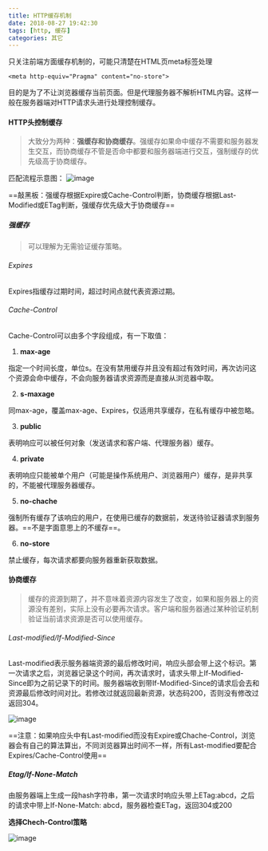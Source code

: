 ```yaml
---
title: HTTP缓存机制
date: 2018-08-27 19:42:30
tags: [http, 缓存]
categories: 其它
---
```


只关注前端方面缓存机制的，可能只清楚在HTML页meta标签处理

```
<meta http-equiv="Pragma" content="no-store">
```
目的是为了不让浏览器缓存当前页面。但是代理服务器不解析HTML内容。这样一般在服务器端对HTTP请求头进行处理控制缓存。

#### HTTP头控制缓存

> 大致分为两种：**强缓存和协商缓存**。强缓存如果命中缓存不需要和服务器发生交互，而协商缓存不管是否命中都要和服务器端进行交互，强制缓存的优先级高于协商缓存。

匹配流程示意图：
![image](http://note.youdao.com/yws/public/resource/b9cdada69234d36736d09235b516171c/xmlnote/BB0A4933DEEC4471AE7D263C9D146313/5678)

==敲黑板：强缓存根据Expire或Cache-Control判断，协商缓存根据Last-Modified或ETag判断，强缓存优先级大于协商缓存==

##### 强缓存
> 可以理解为无需验证缓存策略。

###### Expires
Expires指缓存过期时间，超过时间点就代表资源过期。

###### Cache-Control
Cache-Control可以由多个字段组成，有一下取值：

1. **max-age**

指定一个时间长度，单位s。在没有禁用缓存并且没有超过有效时间，再次访问这个资源会命中缓存，不会向服务器请求资源而是直接从浏览器中取。

2. **s-maxage**

同max-age，覆盖max-age、Expires，仅适用共享缓存，在私有缓存中被忽略。

3. **public**

表明响应可以被任何对象（发送请求和客户端、代理服务器）缓存。

4. **private**

表明响应只能被单个用户（可能是操作系统用户、浏览器用户）缓存，是非共享的，不能被代理服务器缓存。

5. **no-chache**

强制所有缓存了该响应的用户，在使用已缓存的数据前，发送待验证器请求到服务器。==不是字面意思上的不缓存==。

6. **no-store**

禁止缓存，每次请求都要向服务器重新获取数据。

#### 协商缓存

> 缓存的资源到期了，并不意味着资源内容发生了改变，如果和服务器上的资源没有差别，实际上没有必要再次请求。客户端和服务器通过某种验证机制验证当前请求资源是否可以使用缓存。

###### Last-modified/If-Modified-Since

Last-modified表示服务器端资源的最后修改时间，响应头部会带上这个标识。第一次请求之后，浏览器记录这个时间，再次请求时，请求头带上If-Modified-Since即为之前记录下的时间。服务器端收到带If-Modified-Since的请求后会去和资源最后修改时间对比。若修改过就返回最新资源，状态码200，否则没有修改过返回304。

![image](http://note.youdao.com/yws/public/resource/b9cdada69234d36736d09235b516171c/xmlnote/49E01731D2EC4CF6976B958E0768105B/5779)

==注意：如果响应头中有Last-modified而没有Expire或Chache-Control，浏览器会有自己的算法算出，不同浏览器算出时间不一样，所有Last-modified要配合Expires/Cache-Control使用==

##### Etag/If-None-Match
由服务器端上生成一段hash字符串，第一次请求时响应头带上ETag:abcd，之后的请求中带上If-None-Match: abcd，服务器检查ETag，返回304或200

**选择Chech-Control策略**

![image](http://note.youdao.com/yws/public/resource/b9cdada69234d36736d09235b516171c/xmlnote/00C0F264F82D430390426C5EF597F2DD/5801)
